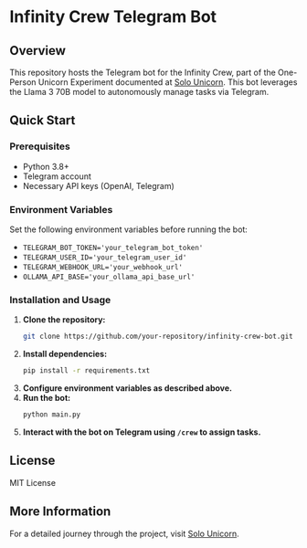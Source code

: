 # Infinity Crew Telegram Bot

## Overview
This repository hosts the Telegram bot for the Infinity Crew, part of the One-Person Unicorn Experiment documented at [Solo Unicorn](https://solounicorn.substack.com/). This bot leverages the Llama 3 70B model to autonomously manage tasks via Telegram.

## Quick Start

### Prerequisites
- Python 3.8+
- Telegram account
- Necessary API keys (OpenAI, Telegram)

### Environment Variables
Set the following environment variables before running the bot:
- `TELEGRAM_BOT_TOKEN='your_telegram_bot_token'`
- `TELEGRAM_USER_ID='your_telegram_user_id'`
- `TELEGRAM_WEBHOOK_URL='your_webhook_url'`
- `OLLAMA_API_BASE='your_ollama_api_base_url'`

### Installation and Usage
1. **Clone the repository:**
   ```bash
   git clone https://github.com/your-repository/infinity-crew-bot.git
   ```
2. **Install dependencies:**
   ```bash
   pip install -r requirements.txt
   ```
3. **Configure environment variables as described above.**
4. **Run the bot:**
   ```bash
   python main.py
   ```
5. **Interact with the bot on Telegram using `/crew` to assign tasks.**

## License
MIT License

## More Information
For a detailed journey through the project, visit [Solo Unicorn](https://solounicorn.substack.com/).
